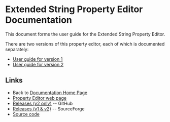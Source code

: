 # Extended String Property Editor Documentation

This document forms the user guide for the Extended String Property Editor.

There are two versions of this property editor, each of which is documented separately:

* [User guide for version 1](./1/UserGuide.md)
* [User guide for version 2](./2/UserGuide.md)

## Links

* Back to [Documentation Home Page](../index.md)
* [Property Editor web page](https://delphidabbler.com/software/stringpe)
* [Releases (v2 only)](https://github.com/ddablib/stringpe/releases) -- GitHub
* [Releases (v1 & v2)](https://sourceforge.net/projects/ddablib/files/stringpe/) -- SourceForge
* [Source code](https://github.com/ddablib/stringpe)
